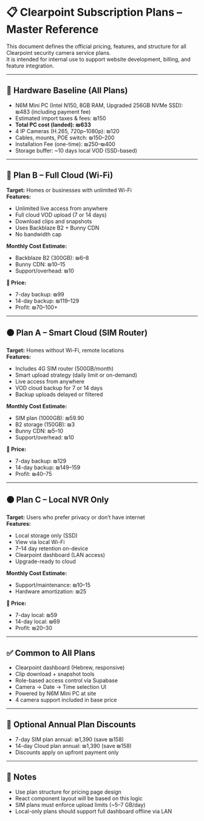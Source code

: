 # 📋 Clearpoint Subscription Plans – Master Reference

This document defines the official pricing, features, and structure for all Clearpoint security camera service plans.  
It is intended for internal use to support website development, billing, and feature integration.

---

## 🔧 Hardware Baseline (All Plans)

- N6M Mini PC (Intel N150, 8GB RAM, Upgraded 256GB NVMe SSD): ₪483 (including payment fee)
- Estimated import taxes & fees: ₪150
- **Total PC cost (landed): ₪633**
- 4 IP Cameras (H.265, 720p–1080p): ₪120
- Cables, mounts, POE switch: ₪150–200
- Installation Fee (one-time): ₪250–₪400
- Storage buffer: ~10 days local VOD (SSD-based)

---

## 🔵 Plan B – Full Cloud (Wi-Fi)

**Target:** Homes or businesses with unlimited Wi-Fi  
**Features:**
- Unlimited live access from anywhere
- Full cloud VOD upload (7 or 14 days)
- Download clips and snapshots
- Uses Backblaze B2 + Bunny CDN
- No bandwidth cap

**Monthly Cost Estimate:**
- Backblaze B2 (300GB): ₪6–8
- Bunny CDN: ₪10–15
- Support/overhead: ₪10

**💸 Price:**
- 7-day backup: ₪99
- 14-day backup: ₪119–129
- Profit: ₪70–100+

---

## 🟠 Plan A – Smart Cloud (SIM Router)

**Target:** Homes without Wi-Fi, remote locations  
**Features:**
- Includes 4G SIM router (500GB/month)
- Smart upload strategy (daily limit or on-demand)
- Live access from anywhere
- VOD cloud backup for 7 or 14 days
- Backup uploads delayed or filtered

**Monthly Cost Estimate:**
- SIM plan (1000GB): ₪59.90
- B2 storage (150GB): ₪3
- Bunny CDN: ₪5–10
- Support/overhead: ₪10

**💸 Price:**
- 7-day backup: ₪129
- 14-day backup: ₪149–159
- Profit: ₪40–75

---

## 🟤 Plan C – Local NVR Only

**Target:** Users who prefer privacy or don’t have internet  
**Features:**
- Local storage only (SSD)
- View via local Wi-Fi
- 7–14 day retention on-device
- Clearpoint dashboard (LAN access)
- Upgrade-ready to cloud

**Monthly Cost Estimate:**
- Support/maintenance: ₪10–15
- Hardware amortization: ₪25

**💸 Price:**
- 7-day local: ₪59
- 14-day local: ₪69
- Profit: ₪20–30

---

## ✅ Common to All Plans

- Clearpoint dashboard (Hebrew, responsive)
- Clip download + snapshot tools
- Role-based access control via Supabase
- Camera → Date → Time selection UI
- Powered by N6M Mini PC at site
- 4 camera support included in base price

---

## 🧠 Optional Annual Plan Discounts

- 7-day SIM plan annual: ₪1,390 (save ₪158)
- 14-day Cloud plan annual: ₪1,390 (save ₪158)
- Discounts apply on upfront payment only

---

## 📌 Notes

- Use plan structure for pricing page design
- React component layout will be based on this logic
- SIM plans must enforce upload limits (~5–7 GB/day)
- Local-only plans should support full dashboard offline via LAN
